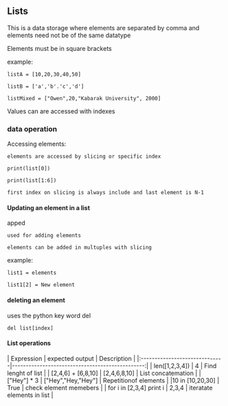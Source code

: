 
##  Lists

This is a data storage where elements are separated by comma and elements need not be of the same datatype

Elements must be in square brackets

example:

    listA = [10,20,30,40,50]

    listB = ['a','b'.'c','d']
    
    listMixed = ["Owen",20,"Kabarak University", 2000]

Values can are accessed with indexes

### data operation

Accessing elements:

    elements are accessed by slicing or specific index

    print(list[0])

    print(list[1:6]) 

    first index on slicing is always include and last element is N-1

#### Updating an element  in a list

apped

    used for adding elements

    elements can be added in multuples with slicing

example:

    list1 = elements

    list1[2] = New element

#### deleting an element

uses the python key word del

    del list[index]

#### List operations

| Expression                    |   expected output  |             Description    |
|:------------------------------|------------------------------------------------:|
| len([1,2,3,4])                | 4                  | Find lenght of list        |
| [2,4,6] + [6,8,10]            | [2,4,6,8,10]       | List concatemation         |
| ["Hey"] * 3                   | ["Hey","Hey,"Hey"] | Repetitionof elements      |
|10 in [10,20,30]               | True               | check element memebers     |
| for i in [2,3,4] print i      | 2,3,4              | iteratate elements in list |
